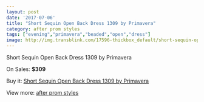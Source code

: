 ```yaml
---
layout: post
date: '2017-07-06'
title: "Short Sequin Open Back Dress 1309 by Primavera"
category: after prom styles
tags: ["evening","primavera","beaded","open","dress"]
image: http://img.transblink.com/17596-thickbox_default/short-sequin-open-back-dress-1309-by-primavera.jpg
---
```

Short Sequin Open Back Dress 1309 by Primavera

On Sales: **$309**
<a href="https://www.transblink.com/en/after-prom-styles/5532-short-sequin-open-back-dress-1309-by-primavera.html"><amp-img layout="responsive" width="600" height="600" src="//img.transblink.com/17596-thickbox_default/short-sequin-open-back-dress-1309-by-primavera.jpg" alt="Short Sequin Open Back Dress 1309 by Primavera 0" /></a>
<a href="https://www.transblink.com/en/after-prom-styles/5532-short-sequin-open-back-dress-1309-by-primavera.html"><amp-img layout="responsive" width="600" height="600" src="//img.transblink.com/17600-thickbox_default/short-sequin-open-back-dress-1309-by-primavera.jpg" alt="Short Sequin Open Back Dress 1309 by Primavera 1" /></a>
<a href="https://www.transblink.com/en/after-prom-styles/5532-short-sequin-open-back-dress-1309-by-primavera.html"><amp-img layout="responsive" width="600" height="600" src="//img.transblink.com/17599-thickbox_default/short-sequin-open-back-dress-1309-by-primavera.jpg" alt="Short Sequin Open Back Dress 1309 by Primavera 2" /></a>
<a href="https://www.transblink.com/en/after-prom-styles/5532-short-sequin-open-back-dress-1309-by-primavera.html"><amp-img layout="responsive" width="600" height="600" src="//img.transblink.com/17598-thickbox_default/short-sequin-open-back-dress-1309-by-primavera.jpg" alt="Short Sequin Open Back Dress 1309 by Primavera 3" /></a>
<a href="https://www.transblink.com/en/after-prom-styles/5532-short-sequin-open-back-dress-1309-by-primavera.html"><amp-img layout="responsive" width="600" height="600" src="//img.transblink.com/17597-thickbox_default/short-sequin-open-back-dress-1309-by-primavera.jpg" alt="Short Sequin Open Back Dress 1309 by Primavera 4" /></a>

Buy it: [Short Sequin Open Back Dress 1309 by Primavera](https://www.transblink.com/en/after-prom-styles/5532-short-sequin-open-back-dress-1309-by-primavera.html "Short Sequin Open Back Dress 1309 by Primavera")

View more: [after prom styles](https://www.transblink.com/en/55-after-prom-styles "after prom styles")